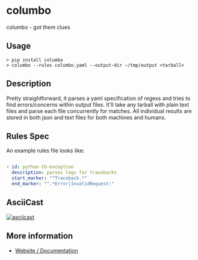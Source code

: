 # columbo

columbo - got them clues

## Usage

```
> pip install columbo
> columbo --rules columbo.yaml --output-dir ~/tmp/output <tarball>
```

## Description

Pretty straightforward, it parses a yaml specification of regexs and tries to
find errors/concerns within output files. It'll take any tarball with plain text
files and parse each file concurrently for matches. All individual results are
stored in both json and text files for both machines and humans.

## Rules Spec

An example rules file looks like:

```yaml

- id: python-tb-exception
  description: parses logs for tracebacks
  start_marker: "^Traceback.*"
  end_marker: "^.*Error|InvalidRequest:"
```

## AsciiCast

[![asciicast](https://asciinema.org/a/MUs0GdCUxsN89C3fDlRUEHfKI.svg)](https://asciinema.org/a/MUs0GdCUxsN89C3fDlRUEHfKI)

## More information

- [Website / Documentation](https://columbo.8op.org)
